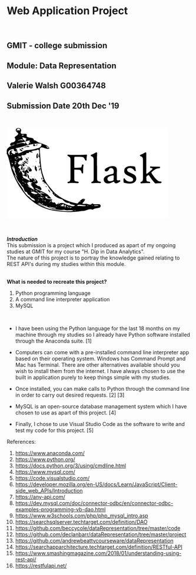 # Web Application Project

<br>

## GMIT - college submission
## Module: Data Representation
## Valerie Walsh G00364748
## Submission Date 20th Dec '19

<br>

![Flask icon](flask.png)

<br>

<strong><i>Introduction</strong></i>  <br>
This submission is a project which I produced as apart of my ongoing studies at GMIT for my course "H. Dip in Data Analytics".
<br>
The nature of this project is to portray the knowledge gained relating to REST API's during my studies within this module. <br>
<br>

<strong> What is needed to recreate this project? </strong> <br>

<ol>
  <li> Python programming language </li>
  <li> A command line interpreter application </li>
  <li> MySQL </li>
</ol>
<br>

* I have been using the Python language for the last 18 months on my machine through my studies so I already have Python software installed through the Anaconda suite. [1]

* Computers can come with a pre-installed command line interpreter app based on their operating system. Windows has Command Prompt and Mac has Terminal. There are other alternatives available should you wish to install them from the internet. I have always chosen to use the built in application purely to keep things simple with my studies. 

* Once installed, you can make calls to Python through the command line in order to carry out desired requests. [2] [3]

* MySQL is an open-source database management system which I have chosen to use as apart of this project. [4]

* Finally, I chose to use Visual Studio Code as the software to write and test my code for this project. [5]

References:
1. https://www.anaconda.com/
2. https://www.python.org/
3. https://docs.python.org/3/using/cmdline.html
4. https://www.mysql.com/
5. https://code.visualstudio.com/
6. https://developer.mozilla.org/en-US/docs/Learn/JavaScript/Client-side_web_APIs/Introduction
7. https://any-api.com/
8. https://dev.mysql.com/doc/connector-odbc/en/connector-odbc-examples-programming-vb-dao.html
9. https://www.w3schools.com/php/php_mysql_intro.asp
10. https://searchsqlserver.techtarget.com/definition/DAO
11. https://github.com/beccycole/dataRepresentation/tree/master/code
12. https://github.com/declanbarr/dataRepresentation/tree/master/project
13. https://github.com/andrewbeattycourseware/dataRepresentation
14. https://searchapparchitecture.techtarget.com/definition/RESTful-API
15. https://www.smashingmagazine.com/2018/01/understanding-using-rest-api/
16. https://restfulapi.net/
